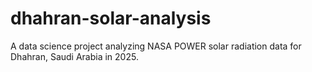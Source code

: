 # dhahran-solar-analysis
A data science project analyzing NASA POWER solar radiation data for Dhahran, Saudi Arabia in 2025.
